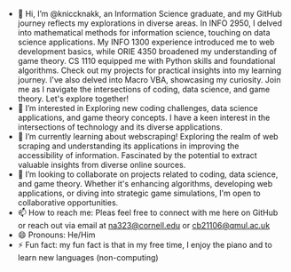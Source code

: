 - 👋 Hi, I’m @kniccknakk, an Information Science graduate, and my GitHub journey reflects my explorations in diverse areas. In INFO 2950, I delved into mathematical methods for information science, touching on data science applications. My INFO 1300 experience introduced me to web development basics, while ORIE 4350 broadened my understanding of game theory. CS 1110 equipped me with Python skills and foundational algorithms. Check out my projects for practical insights into my learning journey. I've also delved into Macro VBA, showcasing my curiosity. Join me as I navigate the intersections of coding, data science, and game theory. Let's explore together!
- 👀 I’m interested in Exploring new coding challenges, data science applications, and game theory concepts. I have a keen interest in the intersections of technology and its diverse applications.
- 🌱 I’m currently learning about webscraping! Exploring the realm of web scraping and understanding its applications in improving the accessibility of information. Fascinated by the potential to extract valuable insights from diverse online sources.
- 💞️ I’m looking to collaborate on projects related to coding, data science, and game theory. Whether it's enhancing algorithms, developing web applications, or diving into strategic game simulations, I'm open to collaborative opportunities.
- 📫 How to reach me: Pleas feel free to connect with me here on GitHub or reach out via email at na323@cornell.edu or cb21106@qmul.ac.uk 
- 😄 Pronouns: He/Him
- ⚡ Fun fact: my fun fact is that in my free time, I enjoy the piano and to learn new languages (non-computing)

<!---
kniccknakk/kniccknakk is a ✨ special ✨ repository because its `README.md` (this file) appears on your GitHub profile.
You can click the Preview link to take a look at your changes.
--->
